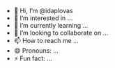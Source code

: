 - 👋 Hi, I’m @idaplovas
- 👀 I’m interested in ...
- 🌱 I’m currently learning ...
- 💞️ I’m looking to collaborate on ...
- 📫 How to reach me ...
- 😄 Pronouns: ...
- ⚡ Fun fact: ...

<!---
idaplovas/idaplovas is a ✨ special ✨ repository because its `README.md` (this file) appears on your GitHub profile.
You can click the Preview link to take a look at your changes.
--->
